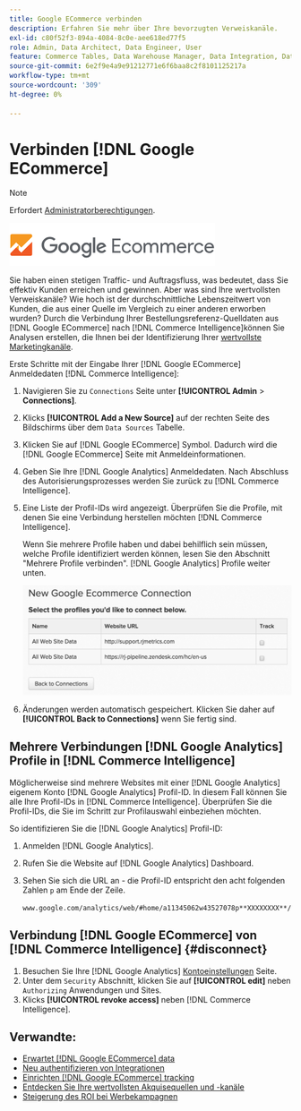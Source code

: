 ```yaml
---
title: Google ECommerce verbinden
description: Erfahren Sie mehr über Ihre bevorzugten Verweiskanäle.
exl-id: c80f52f3-894a-4084-8c0e-aee618ed77f5
role: Admin, Data Architect, Data Engineer, User
feature: Commerce Tables, Data Warehouse Manager, Data Integration, Data Import/Export
source-git-commit: 6e2f9e4a9e91212771e6f6baa8c2f8101125217a
workflow-type: tm+mt
source-wordcount: '309'
ht-degree: 0%

---
```


# Verbinden [!DNL Google ECommerce]

>[!NOTE]
>
>Erfordert [Administratorberechtigungen](../../../administrator/user-management/user-management.md).

![](../../../assets/google-ecommerce-logo.png)

Sie haben einen stetigen Traffic- und Auftragsfluss, was bedeutet, dass Sie effektiv Kunden erreichen und gewinnen. Aber was sind Ihre wertvollsten Verweiskanäle? Wie hoch ist der durchschnittliche Lebenszeitwert von Kunden, die aus einer Quelle im Vergleich zu einer anderen erworben wurden? Durch die Verbindung Ihrer Bestellungsreferenz-Quelldaten aus [!DNL Google ECommerce] nach [!DNL Commerce Intelligence]können Sie Analysen erstellen, die Ihnen bei der Identifizierung Ihrer [wertvollste Marketingkanäle](../../../data-analyst/analysis/most-value-source-channel.md).

Erste Schritte mit der Eingabe Ihrer [!DNL Google ECommerce] Anmeldedaten [!DNL Commerce Intelligence]:

1. Navigieren Sie zu `Connections` Seite unter **[!UICONTROL Admin** > **Connections]**.

1. Klicks **[!UICONTROL Add a New Source]** auf der rechten Seite des Bildschirms über dem `Data Sources` Tabelle.

1. Klicken Sie auf [!DNL Google ECommerce] Symbol. Dadurch wird die [!DNL Google ECommerce] Seite mit Anmeldeinformationen.

1. Geben Sie Ihre [!DNL Google Analytics] Anmeldedaten. Nach Abschluss des Autorisierungsprozesses werden Sie zurück zu [!DNL Commerce Intelligence].

1. Eine Liste der Profil-IDs wird angezeigt. Überprüfen Sie die Profile, mit denen Sie eine Verbindung herstellen möchten [!DNL Commerce Intelligence].

   Wenn Sie mehrere Profile haben und dabei behilflich sein müssen, welche Profile identifiziert werden können, lesen Sie den Abschnitt &quot;Mehrere Profile verbinden&quot;. [!DNL Google Analytics] Profile weiter unten.

   ![](../../../assets/conn-mult-ga-profiles.png)<!--{: width="500"}-->

1. Änderungen werden automatisch gespeichert. Klicken Sie daher auf **[!UICONTROL Back to Connections]** wenn Sie fertig sind.

## Mehrere Verbindungen [!DNL Google Analytics] Profile in [!DNL Commerce Intelligence]

Möglicherweise sind mehrere Websites mit einer [!DNL Google Analytics] eigenem Konto [!DNL Google Analytics] Profil-ID. In diesem Fall können Sie alle Ihre Profil-IDs in [!DNL Commerce Intelligence]. Überprüfen Sie die Profil-IDs, die Sie im Schritt zur Profilauswahl einbeziehen möchten.

So identifizieren Sie die [!DNL Google Analytics] Profil-ID:

1. Anmelden [!DNL Google Analytics].
1. Rufen Sie die Website auf [!DNL Google Analytics] Dashboard.
1. Sehen Sie sich die URL an - die Profil-ID entspricht den acht folgenden Zahlen `p` am Ende der Zeile.

   `www.google.com/analytics/web/#home/a11345062w43527078p**XXXXXXXX**/`

## Verbindung [!DNL Google ECommerce] von [!DNL Commerce Intelligence] {#disconnect}

1. Besuchen Sie Ihre [!DNL Google Analytics] [Kontoeinstellungen](https://www.google.com/account/about/?hl=en) Seite.
1. Unter dem `Security` Abschnitt, klicken Sie auf **[!UICONTROL edit]** neben `Authorizing` Anwendungen und Sites.
1. Klicks **[!UICONTROL revoke access]** neben [!DNL Commerce Intelligence].

## Verwandte:

* [Erwartet [!DNL Google ECommerce] data](../integrations/google-ecommerce-data.md)
* [Neu authentifizieren von Integrationen](https://experienceleague.adobe.com/docs/commerce-knowledge-base/kb/how-to/mbi-reauthenticating-integrations.html)
* [Einrichten [!DNL Google ECommerce] tracking](https://support.google.com/analytics/answer/1009612?hl=en)
* [Entdecken Sie Ihre wertvollsten Akquisequellen und -kanäle](../../analysis/most-value-source-channel.md)
* [Steigerung des ROI bei Werbekampagnen](../../analysis/roi-ad-camp.md)

